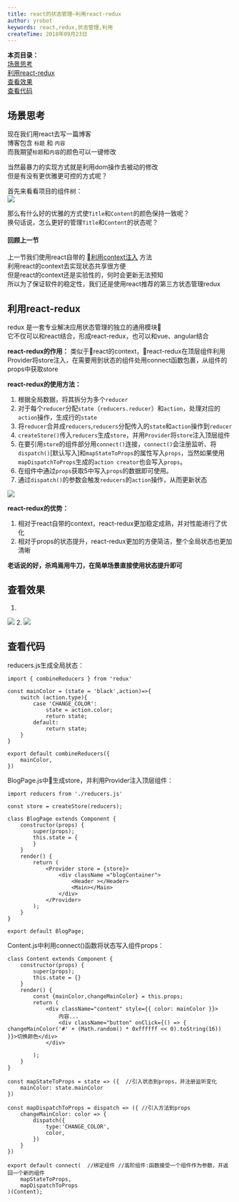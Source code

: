 ```yaml
---
title: react的状态管理—利用react-redux
author: yrobot
keywords: react,redux,状态管理,利用
createTime: 2018年09月23日
---
```


__本页目录：__   
[场景思考](#index)  
[利用react-redux](#redux)  
[查看效果](#result)  
[查看代码](#code)  

<a id='index'></a>

## 场景思考
现在我们用react去写一篇博客  
博客包含 `标题` 和 `内容`  
而我期望`标题`和`内容`的颜色可以一键修改  

当然最暴力的实现方式就是利用dom操作去被动的修改  
但是有没有更优雅更可控的方式呢？  

首先来看看项目的组件树：  
![](https://ws1.sinaimg.cn/large/006tNbRwgy1fvekxo7hlhj30c00aj0sy.jpg)

那么有什么好的优雅的方式使`Title`和`Content`的颜色保持一致呢？  
换句话说，怎么更好的管理`Title`和`Content`的状态呢？ 

#### 回顾上一节  
上一节我们使用react自带的 [利用context注入](../利用context注入) 方法   
利用react的context去实现状态共享很方便  
但是react的context还是实验性的，何时会更新无法预知  
所以为了保证软件的稳定性，我们还是使用react推荐的第三方状态管理redux   

<a id='redux'></a>

## 利用react-redux
redux 是一套专业解决应用状态管理的独立的通用模块  
它不仅可以和react结合，形成react-redux，也可以和vue、angular结合  

__react-redux的作用：__ 类似于react的context，react-redux在顶层组件利用Provider将store注入，在需要用到状态的组件处用connect函数包裹，从组件的props中获取store  

__react-redux的使用方法：__  
1. 根据全局数据，将其拆分为多个`reducer`
2. 对于每个`reducer`分配`state`（`reducers.reducer`）和`action`，处理对应的`action`操作，生成行的`state`
3. 将`reducer`合并成`reducers`,`reducers`分配传入的`state`和`action`操作到`reducer` 
4. `createStore()`传入`reducers`生成`store`，并用`Provider`将`store`注入顶层组件
5. 在要引用`store`的组件部分用`connect()`连接，`connect()`会注册监听、将`dispatch()`[默认写入]和`mapStateToProps`的属性写入`props`，当然如果使用`mapDispatchToProps`生成的`action creator`也会写入`props`。
6. 在组件中通过`props`获取5中写入`props`的数据即可使用。
7. 通过`dispatch()`的参数会触发`reducers`的`action`操作，从而更新状态  

![](https://ws2.sinaimg.cn/large/006tNbRwgy1fvlqv6xb3uj30yu0sagqj.jpg)

__react-redux的优势：__ 
1. 相对于react自带的context，react-redux更加稳定成熟，并对性能进行了优化  
2. 相对于props的状态提升，react-redux更加的方便简洁，整个全局状态也更加清晰   

__老话说的好，杀鸡焉用牛刀，在简单场景直接使用状态提升即可__  

<a id='result'></a>

## 查看效果
1. 
![](https://ws3.sinaimg.cn/large/006tNbRwgy1fvhmmoieh4j31kw0nxdpk.jpg)
2. 
![](https://ws2.sinaimg.cn/large/006tNbRwgy1fvhmmukgfyj31kw0o2qcy.jpg)


<a id='code'></a>

## 查看代码
reducers.js生成全局状态：  
```
import { combineReducers } from 'redux'

const mainColor = (state = 'black',action)=>{
    switch (action.type){
        case 'CHANGE_COLOR':
            state = action.color;
            return state;
        default:
            return state;
    }
}

export default combineReducers({
    mainColor,
})
```

BlogPage.js中生成store，并利用Provider注入顶层组件：
```
import reducers from './reducers.js'

const store = createStore(reducers);

class BlogPage extends Component {
    constructor(props) {
        super(props);
        this.state = {
        }
    }
    render() {
        return (
            <Provider store = {store}>
                <div className ="blogContainer">
                    <Header ></Header>
                    <Main></Main>
                </div>
            </Provider>
        );
    }
}

export default BlogPage;
```

Content.js中利用connect()函数将状态写入组件props：  
```
class Content extends Component {
    constructor(props) {
        super(props);
        this.state = {}
    }
    render() {
        const {mainColor,changeMainColor} = this.props;
        return (
            <div className="content" style={{ color: mainColor }}>
                内容...
                <div className="button" onClick={() => { changeMainColor('#' + (Math.random() * 0xffffff << 0).toString(16)) }}>切换颜色</div>
            </div>

        );
    }
}

const mapStateToProps = state => ({  //引入状态到props，并注册监听变化
    mainColor: state.mainColor
})

const mapDispatchToProps = dispatch => ({ //引入方法到props
    changeMainColor: color => {
        dispatch({
            type:'CHANGE_COLOR',
            color,
        })
    }
})

export default connect(  //绑定组件 //高阶组件:函数接受一个组件作为参数，并返回一个新的组件
    mapStateToProps,
    mapDispatchToProps
)(Content);
```


